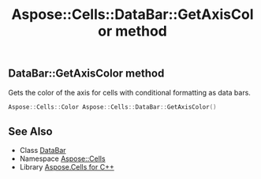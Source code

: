 ﻿---
title: Aspose::Cells::DataBar::GetAxisColor method
linktitle: GetAxisColor
second_title: Aspose.Cells for C++ API Reference
description: 'Aspose::Cells::DataBar::GetAxisColor method. Gets the color of the axis for cells with conditional formatting as data bars in C++.'
type: docs
weight: 600
url: /cpp/aspose.cells/databar/getaxiscolor/
---
## DataBar::GetAxisColor method


Gets the color of the axis for cells with conditional formatting as data bars.

```cpp
Aspose::Cells::Color Aspose::Cells::DataBar::GetAxisColor()
```

## See Also

* Class [DataBar](../)
* Namespace [Aspose::Cells](../../)
* Library [Aspose.Cells for C++](../../../)
